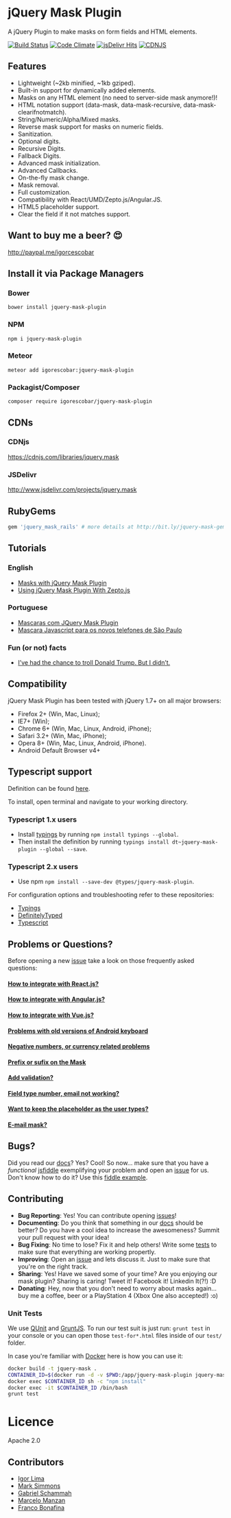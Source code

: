# jQuery Mask Plugin
A jQuery Plugin to make masks on form fields and HTML elements.

[![Build Status](https://travis-ci.org/igorescobar/jQuery-Mask-Plugin.png)](https://travis-ci.org/igorescobar/jQuery-Mask-Plugin)
[![Code Climate](https://codeclimate.com/github/igorescobar/jQuery-Mask-Plugin.png)](https://codeclimate.com/github/igorescobar/jQuery-Mask-Plugin)
[![jsDelivr Hits](https://data.jsdelivr.com/v1/package/npm/jquery-mask-plugin/badge?style=rounded)](https://www.jsdelivr.com/package/npm/jquery-mask-plugin)
[![CDNJS](https://img.shields.io/cdnjs/v/jquery.mask.svg)](https://cdnjs.com/libraries/jquery.mask)

## Features

  * Lightweight (~2kb minified, ~1kb gziped).
  * Built-in support for dynamically added elements.
  * Masks on any HTML element (no need to server-side mask anymore!)!
  * HTML notation support (data-mask, data-mask-recursive, data-mask-clearifnotmatch).
  * String/Numeric/Alpha/Mixed masks.
  * Reverse mask support for masks on numeric fields.
  * Sanitization.
  * Optional digits.
  * Recursive Digits.
  * Fallback Digits.
  * Advanced mask initialization.
  * Advanced Callbacks.
  * On-the-fly mask change.
  * Mask removal.
  * Full customization.
  * Compatibility with React/UMD/Zepto.js/Angular.JS.
  * HTML5 placeholder support.
  * Clear the field if it not matches support.

## Want to buy me a beer? :heart_eyes:
http://paypal.me/igorcescobar

## Install it via Package Managers
### Bower
`bower install jquery-mask-plugin`
### NPM
`npm i jquery-mask-plugin`
### Meteor
`meteor add igorescobar:jquery-mask-plugin`
### Packagist/Composer
`composer require igorescobar/jquery-mask-plugin`

## CDNs
### CDNjs
https://cdnjs.com/libraries/jquery.mask
### JSDelivr
http://www.jsdelivr.com/projects/jquery.mask

## RubyGems
```ruby
gem 'jquery_mask_rails' # more details at http://bit.ly/jquery-mask-gem
```

## Tutorials
### English
  * [Masks with jQuery Mask Plugin](http://bit.ly/masks-with-jquery-mask-plugin)
  * [Using jQuery Mask Plugin With Zepto.js](http://bit.ly/using-jquery-mask-plugin-with-zeptojs)

### Portuguese
  * [Mascaras com JQuery Mask Plugin](http://bit.ly/mascaras-com-jquery-mask-plugin)
  * [Mascara Javascript para os novos telefones de São Paulo](http://bit.ly/mascara-javascript-para-os-novos-telefones-de-sao-paulo)

### Fun (or not) facts
  * [I’ve had the chance to troll Donald Trump. But I didn’t.](http://www.igorescobar.com/blog/2016/08/21/ive-the-chance-to-troll-donald-trump-but-i-didnt/)

## Compatibility
jQuery Mask Plugin has been tested with jQuery 1.7+ on all major browsers:

 * Firefox 2+ (Win, Mac, Linux);
 * IE7+ (Win);
 * Chrome 6+ (Win, Mac, Linux, Android, iPhone);
 * Safari 3.2+ (Win, Mac, iPhone);
 * Opera 8+ (Win, Mac, Linux, Android, iPhone).
 * Android Default Browser v4+

## Typescript support
Definition can be found [here](https://github.com/DefinitelyTyped/DefinitelyTyped/tree/master/types/jquery-mask-plugin).

To install, open terminal and navigate to your working directory.

### Typescript 1.x users
  * Install [typings](https://github.com/typings/typings) by running `npm install typings --global`.
  * Then install the definition by running `typings install dt~jquery-mask-plugin --global --save`.
### Typescript 2.x users
  * Use npm `npm install --save-dev @types/jquery-mask-plugin`.

For configuration options and troubleshooting refer to these repositories:
* [Typings](https://github.com/typings/typings)
* [DefinitelyTyped](https://github.com/DefinitelyTyped/DefinitelyTyped)
* [Typescript](https://github.com/Microsoft/TypeScript)


## Problems or Questions?
Before opening a new [issue](https://github.com/igorescobar/jQuery-Mask-Plugin/issues) take a look on those frequently asked questions:
#### [How to integrate with React.js?](https://github.com/igorescobar/jQuery-Mask-Plugin/issues/498)
#### [How to integrate with Angular.js?](https://github.com/igorescobar/jQuery-Mask-Plugin/issues/499)
#### [How to integrate with Vue.js?](https://github.com/ankurk91/vue-jquery-mask)
#### [Problems with old versions of Android keyboard](https://github.com/igorescobar/jQuery-Mask-Plugin/issues/135)
#### [Negative numbers, or currency related problems](https://github.com/igorescobar/jQuery-Mask-Plugin/issues/436#issuecomment-253176511)
#### [Prefix or sufix on the Mask](https://github.com/igorescobar/jQuery-Mask-Plugin/issues/166)
#### [Add validation?](https://github.com/igorescobar/jQuery-Mask-Plugin/issues/387#issuecomment-192998092)
#### [Field type number, email not working?](https://github.com/igorescobar/jQuery-Mask-Plugin/issues/450#issuecomment-253225719)
#### [Want to keep the placeholder as the user types?](https://github.com/igorescobar/jQuery-Mask-Plugin/issues/633#issuecomment-350819224)
#### [E-mail mask?](https://github.com/igorescobar/jQuery-Mask-Plugin/issues/582)

## Bugs?
Did you read our [docs](https://igorescobar.github.io/jQuery-Mask-Plugin/docs.html)? Yes? Cool! So now... make sure that you have a *functional* [jsfiddle](http://jsfiddle.net/) exemplifying your problem and open an [issue](https://github.com/igorescobar/jQuery-Mask-Plugin/issues) for us. Don't know how to do it? Use this [fiddle example](http://jsfiddle.net/igorescobar/6pco4om7/).

## Contributing
 * **Bug Reporting**: Yes! You can contribute opening [issues](https://github.com/igorescobar/jQuery-Mask-Plugin/issues)!
 * **Documenting**: Do you think that something in our [docs](https://github.com/igorescobar/jQuery-Mask-Plugin/tree/gh-pages) should be better? Do you have a cool idea to increase the awesomeness? Summit your pull request with your idea!
 * **Bug Fixing**: No time to lose? Fix it and help others! Write some [tests](https://github.com/igorescobar/jQuery-Mask-Plugin/tree/master/test) to make sure that everything are working propertly.
 * **Improving**: Open an [issue](https://github.com/igorescobar/jQuery-Mask-Plugin/issues) and lets discuss it. Just to make sure that you're on the right track.
 * **Sharing**: Yes! Have we saved some of your time? Are you enjoying our mask plugin? Sharing is caring! Tweet it! Facebook it! Linkedin It(?!) :D
 * **Donating**: Hey, now that you don't need to worry about masks again... buy me a coffee, beer or a PlayStation 4 (Xbox One also accepted!) :o)

### Unit Tests
We use [QUnit](http://qunitjs.com/) and [GruntJS](http://gruntjs.com/). To run our test suit is just run: ```grunt test``` in your console or you can open those ```test-for*.html``` files inside of our ```test/``` folder.

In case you're familiar with [Docker](https://www.docker.com/) here is how you can use it:
```bash
docker build -t jquery-mask .
CONTAINER_ID=$(docker run -d -v $PWD:/app/jquery-mask-plugin jquery-mask)
docker exec $CONTAINER_ID sh -c "npm install"
docker exec -it $CONTAINER_ID /bin/bash
grunt test
```

# Licence
Apache 2.0


## Contributors
 * [Igor Lima](https://github.com/igorlima)
 * [Mark Simmons](https://github.com/Markipelago)
 * [Gabriel Schammah](https://github.com/gschammah)
 * [Marcelo Manzan](https://github.com/kawamanza)
 * [Franco Bonafina](https://github.com/franbonafina)
